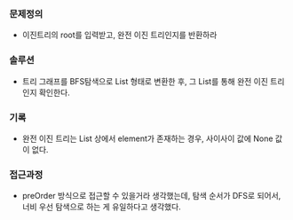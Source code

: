 ### 문제정의
- 이진트리의 root를 입력받고, 완전 이진 트리인지를 반환하라 
### 솔루션
- 트리 그래프를 BFS탐색으로 List 형태로 변환한 후, 그 List를 통해 완전 이진 트리인지 확인한다.  
### 기록
- 완전 이진 트리는 List 상에서 element가 존재하는 경우, 사이사이 값에 None 값이 없다.
### 접근과정
- preOrder 방식으로 접근할 수 있을거라 생각했는데, 탐색 순서가 DFS로 되어서, 너비 우선 탐색으로 하는 게 유일하다고 생각했다. 
